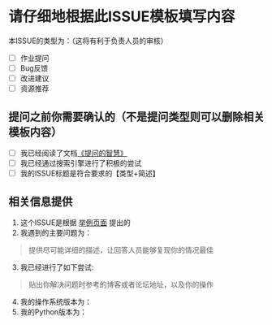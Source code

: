 # 请仔细地根据此ISSUE模板填写内容
本ISSUE的类型为：（这将有利于负责人员的审核）  
- [ ] 作业提问 
- [ ] Bug反馈 
- [ ] 改进建议 
- [ ] 资源推荐
## 提问之前你需要确认的（不是提问类型则可以删除相关模板内容）
- [ ] 我已经阅读了文档[《提问的智慧》](https://millearninggroup.github.io/docs/how-to-ask/)
- [ ] 我已经通过搜索引擎进行了积极的尝试
- [ ] 我的ISSUE标题是符合要求的【类型+简述】
## 相关信息提供
1. 这个ISSUE是根据  [举例页面](#) 提出的  
2. 我遇到的主要问题为：  

> 提供尽可能详细的描述，让回答人员能够复现你的情况最佳

3. 我已经进行了如下尝试:

> 贴出你解决问题时参考的博客或者论坛地址，以及你的操作
4. 我的操作系统版本为：
5. 我的Python版本为：

